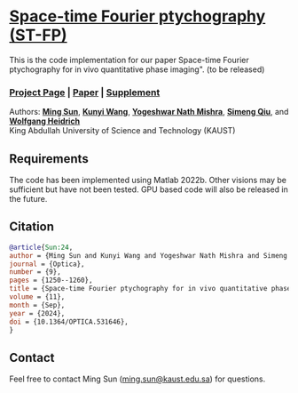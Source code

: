 # [Space-time Fourier ptychography (ST-FP)](https://doi.org/10.1364/OPTICA.531646)
This is the code implementation for our paper Space-time Fourier ptychography for in vivo quantitative phase imaging". (to be released)
### [Project Page](https://mingsun-kaust.github.io/ST-FP-Project-Page/) | [Paper](https://doi.org/10.1364/OPTICA.531646) | [Supplement](https://doi.org/10.1364/OPTICA.531646)

Authors: **[Ming Sun](https://vccimaging.org/People/ming/)**, **[Kunyi Wang](https://scholar.google.com/citations?user=D4xDAlUAAAAJ&hl=en)**, **[Yogeshwar Nath Mishra](https://vccimaging.org/People/ynmishra/)**, **[Simeng Qiu](https://qsimeng.github.io/)**, and **[Wolfgang Heidrich](https://vccimaging.org/People/heidriw/)** <br>
King Abdullah University of Science and Technology (KAUST)<br>




## Requirements
The code has been implemented using Matlab 2022b. Other visions may be sufficient but have not been tested.
GPU based code will also be released in the future.


## Citation

```BibTex
@article{Sun:24,
author = {Ming Sun and Kunyi Wang and Yogeshwar Nath Mishra and Simeng Qiu and Wolfgang Heidrich},
journal = {Optica},
number = {9},
pages = {1250--1260},
title = {Space-time Fourier ptychography for in vivo quantitative phase imaging},
volume = {11},
month = {Sep},
year = {2024},
doi = {10.1364/OPTICA.531646},
}
```
## Contact
Feel free to contact Ming Sun (<ming.sun@kaust.edu.sa>) for questions.
